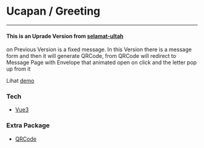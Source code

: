 # Ucapan / Greeting
---
#### This is an Uprade Version from [selamat-ultah](https://github.com/strbagus/selamat-ultah) 
on Previous Version is a fixed message. In this Version there is a message form and then it will generate QRCode, from QRCode will redirect to Message Page with Envelope that animated open on click and the letter pop up from it

Lihat [demo](https://greeting.strbagus.com/)

### Tech
- [Vue3](https://vuejs.org/)
### Extra Package
- [QRCode](https://github.com/papnkukn/qrcode-svg)
